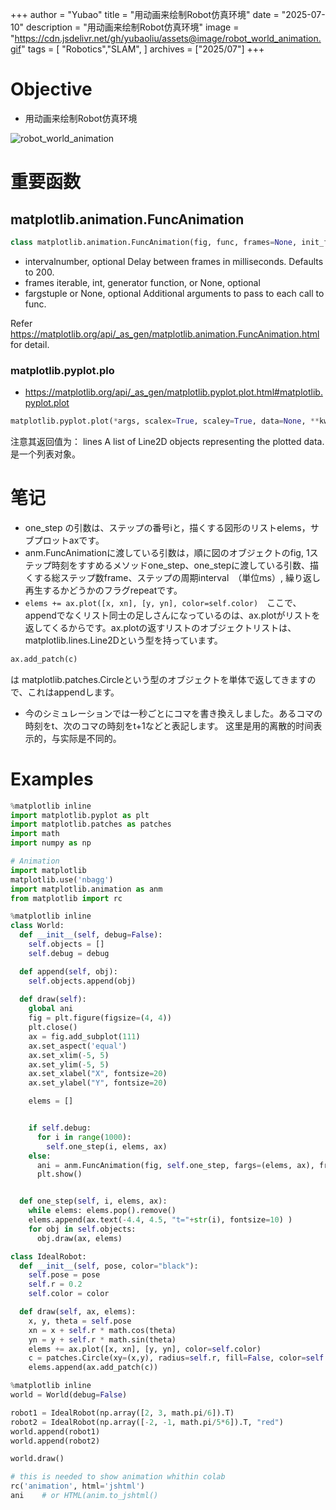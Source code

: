 +++
author = "Yubao"
title = "用动画来绘制Robot仿真环境"
date = "2025-07-10"
description = "用动画来绘制Robot仿真环境"
image  = "https://cdn.jsdelivr.net/gh/yubaoliu/assets@image/robot_world_animation.gif"
tags = [
    "Robotics","SLAM",
]
archives = ["2025/07"]
+++

# Objective

- 用动画来绘制Robot仿真环境

![robot_world_animation](https://cdn.jsdelivr.net/gh/yubaoliu/assets@image/robot_world_animation.gif)

# 重要函数

## matplotlib.animation.FuncAnimation

```python
class matplotlib.animation.FuncAnimation(fig, func, frames=None, init_func=None, fargs=None, save_count=None, *, cache_frame_data=True, **kwargs)[source]
```

- intervalnumber, optional
Delay between frames in milliseconds. Defaults to 200.
- frames
iterable, int, generator function, or None, optional
- fargstuple or None, optional
Additional arguments to pass to each call to func.

Refer https://matplotlib.org/api/_as_gen/matplotlib.animation.FuncAnimation.html for detail.

### matplotlib.pyplot.plo

- https://matplotlib.org/api/_as_gen/matplotlib.pyplot.plot.html#matplotlib.pyplot.plot

```python
matplotlib.pyplot.plot(*args, scalex=True, scaley=True, data=None, **kwargs)
```

注意其返回值为： lines
A list of Line2D objects representing the plotted data.
是一个列表对象。

# 笔记
- one_step の引数は、ステップの番号iと，描くする図形のリストelems，サブプロットaxです。
- anm.FuncAnimationに渡している引数は，順に図のオブジェクトのfig, 1ステップ時刻をすすめるメソッドone_step、one_stepに渡している引数、描くする総ステップ数frame、ステップの周期interval　（単位ms）, 繰り返し再生するかどうかのフラグrepeatです。
-  ``elems += ax.plot([x, xn], [y, yn], color=self.color)``　ここで、appendでなくリスト同士の足しさんになっているのは、ax.plotがリストを返してくるからです。ax.plotの返すリストのオブジェクトリストは、matplotlib.lines.Line2Dという型を持っています。

```python
ax.add_patch(c)
```
は matplotlib.patches.Circleという型のオブジェクトを単体で返してきますので、これはappendします。

- 今のシミュレーションでは一秒ごとにコマを書き換えしました。あるコマの時刻をt、次のコマの時刻をt+1などと表記します。
这里是用的离散的时间表示的，与实际是不同的。


# Examples


```python
%matplotlib inline
import matplotlib.pyplot as plt
import matplotlib.patches as patches
import math
import numpy as np

# Animation
import matplotlib
matplotlib.use('nbagg')
import matplotlib.animation as anm
from matplotlib import rc

%matplotlib inline
class World:
  def __init__(self, debug=False):
    self.objects = []
    self.debug = debug

  def append(self, obj):
    self.objects.append(obj)
  
  def draw(self):
    global ani
    fig = plt.figure(figsize=(4, 4))
    plt.close()
    ax = fig.add_subplot(111)
    ax.set_aspect('equal')
    ax.set_xlim(-5, 5)
    ax.set_ylim(-5, 5)
    ax.set_xlabel("X", fontsize=20)
    ax.set_ylabel("Y", fontsize=20)

    elems = []


    if self.debug:
      for i in range(1000):
        self.one_step(i, elems, ax)
    else:
      ani = anm.FuncAnimation(fig, self.one_step, fargs=(elems, ax), frames=10, interval=1000, repeat=False )
      plt.show()


  def one_step(self, i, elems, ax):
    while elems: elems.pop().remove()
    elems.append(ax.text(-4.4, 4.5, "t="+str(i), fontsize=10) )
    for obj in self.objects:
      obj.draw(ax, elems)

class IdealRobot:
  def __init__(self, pose, color="black"):
    self.pose = pose
    self.r = 0.2
    self.color = color

  def draw(self, ax, elems):
    x, y, theta = self.pose
    xn = x + self.r * math.cos(theta)
    yn = y + self.r * math.sin(theta)
    elems += ax.plot([x, xn], [y, yn], color=self.color)
    c = patches.Circle(xy=(x,y), radius=self.r, fill=False, color=self.color)
    elems.append(ax.add_patch(c))

%matplotlib inline
world = World(debug=False)

robot1 = IdealRobot(np.array([2, 3, math.pi/6]).T)
robot2 = IdealRobot(np.array([-2, -1, math.pi/5*6]).T, "red")
world.append(robot1)
world.append(robot2)

world.draw()

# this is needed to show animation whithin colab
rc('animation', html='jshtml')
ani    # or HTML(anim.to_jshtml()
```

